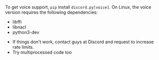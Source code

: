 To get voice support, `pip` install `discord.py[voice]`. On Linux, the voice version requires the following dependencies:

* libffi
* libnacl
* python3-dev

- If things don't work, contact guys at Discord and request to increase rate limits.
- Try multiprocessed code too
